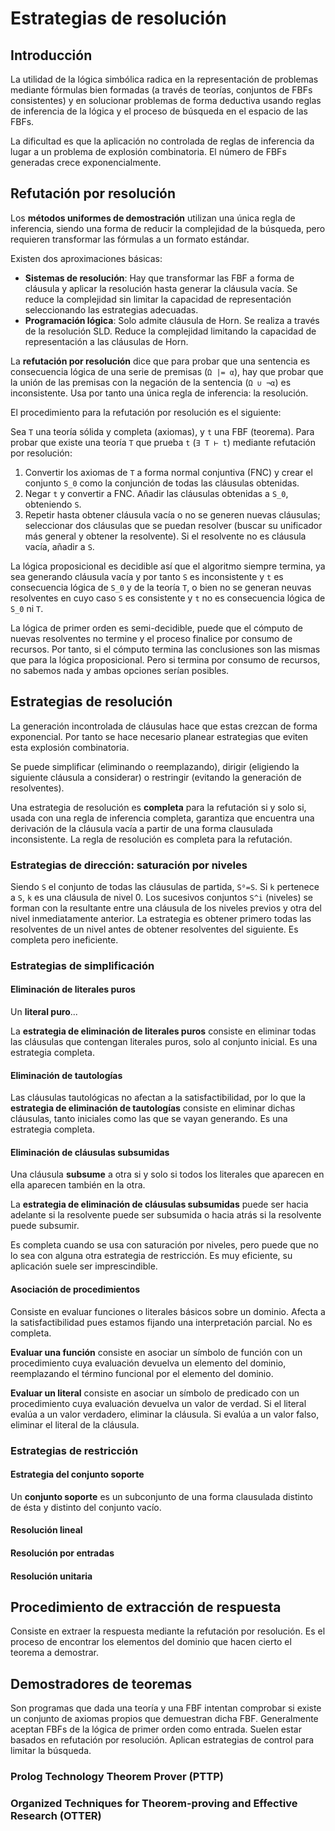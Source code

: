 # Estrategias de resolución
## Introducción
La utilidad de la lógica simbólica radica en la representación de problemas mediante fórmulas bien formadas (a través de teorías, conjuntos de FBFs consistentes) y en solucionar problemas de forma deductiva usando reglas de inferencia de la lógica y el proceso de búsqueda en el espacio de las FBFs.

La dificultad es que la aplicación no controlada de reglas de inferencia da lugar a un problema de explosión combinatoria. El número de FBFs generadas crece exponencialmente.

## Refutación por resolución
Los **métodos uniformes de demostración** utilizan una única regla de inferencia, siendo una forma de reducir la complejidad de la búsqueda, pero requieren transformar las fórmulas a un formato estándar.

Existen dos aproximaciones básicas:

- **Sistemas de resolución**: Hay que transformar las FBF a forma de cláusula y aplicar la resolución hasta generar la cláusula vacía. Se reduce la complejidad sin limitar la capacidad de representación seleccionando las estrategias adecuadas.
- **Programación lógica**: Solo admite cláusula de Horn. Se realiza a través de la resolución SLD. Reduce la complejidad limitando la capacidad de representación a las cláusulas de Horn.

La **refutación por resolución** dice que para probar que una sentencia es consecuencia lógica de una serie de premisas (`Ω |= α`), hay que probar que la unión de las premisas con la negación de la sentencia (`Ω ∪ ¬α`) es inconsistente. Usa por tanto una única regla de inferencia: la resolución.

El procedimiento para la refutación por resolución es el siguiente:

Sea `T` una teoría sólida y completa (axiomas), y `t` una FBF (teorema). Para probar que existe una teoría `T` que prueba `t` (`∃ T ⊢ t`) mediante refutación por resolución:

1. Convertir los axiomas de `T` a forma normal conjuntiva (FNC) y crear el conjunto `S_0` como la conjunción de todas las cláusulas obtenidas.
2. Negar `t` y convertir a FNC. Añadir las cláusulas obtenidas a `S_0`, obteniendo `S`.
3. Repetir hasta obtener cláusula vacía o no se generen nuevas cláusulas; seleccionar dos cláusulas que se puedan resolver (buscar su unificador más general y obtener la resolvente). Si el resolvente no es cláusula vacía, añadir a `S`.

La lógica proposicional es decidible así que el algoritmo siempre termina, ya sea generando cláusula vacía y por tanto `S` es inconsistente y `t` es consecuencia lógica de `S_0` y de la teoría `T`, o bien no se generan neuvas resolventes en cuyo caso `S` es consistente y `t` no es consecuencia lógica de `S_0` ni `T`.

La lógica de primer orden es semi-decidible, puede que el cómputo de nuevas resolventes no termine y el proceso finalice por consumo de recursos. Por tanto, si el cómputo termina las conclusiones son las mismas que para la lógica proposicional. Pero si termina por consumo de recursos, no sabemos nada y ambas opciones serían posibles.

## Estrategias de resolución
La generación incontrolada de cláusulas hace que estas crezcan de forma exponencial. Por tanto se hace necesario planear estrategias que eviten esta explosión combinatoria.

Se puede simplificar (eliminando o reemplazando), dirigir (eligiendo la siguiente cláusula a considerar) o restringir (evitando la generación de resolventes).

Una estrategia de resolución es **completa** para la refutación si y solo si, usada con una regla de inferencia completa, garantiza que encuentra una derivación de la cláusula vacía a partir de una forma clausulada inconsistente. La regla de resolución es completa para la refutación.

### Estrategias de dirección: saturación por niveles
Siendo `S` el conjunto de todas las cláusulas de partida, `S⁰=S`. Si `k` pertenece a `S`, `k` es una cláusula de nivel 0. Los sucesivos conjuntos `S^i` (niveles) se forman con la resultante entre una cláusula de los niveles previos y otra del nivel inmediatamente anterior. La estrategia es obtener primero todas las resolventes de un nivel antes de obtener resolventes del siguiente. Es completa pero ineficiente.

### Estrategias de simplificación
#### Eliminación de literales puros
Un **literal puro**...<!-- TODO -->

La **estrategia de eliminación de literales puros** consiste en eliminar todas las cláusulas que contengan literales puros, solo al conjunto inicial. Es una estrategia completa.

#### Eliminación de tautologías
Las cláusulas tautológicas no afectan a la satisfactibilidad, por lo que la **estrategia de eliminación de tautologías** consiste en eliminar dichas cláusulas, tanto iniciales como las que se vayan generando. Es una estrategia completa.

#### Eliminación de cláusulas subsumidas
Una cláusula **subsume** a otra si y solo si todos los literales que aparecen en ella aparecen también en la otra.

La **estrategia de eliminación de cláusulas subsumidas** puede ser hacia adelante si la resolvente puede ser subsumida o hacia atrás si la resolvente puede subsumir.

Es completa cuando se usa con saturación por niveles, pero puede que no lo sea con alguna otra estrategia de restricción. Es muy eficiente, su aplicación suele ser imprescindible.

#### Asociación de procedimientos
Consiste en evaluar funciones o literales básicos sobre un dominio. Afecta a la satisfactibilidad pues estamos fijando una interpretación parcial. No es completa.

**Evaluar una función** consiste en asociar un símbolo de función con un procedimiento cuya evaluación devuelva un elemento del dominio, reemplazando el término funcional por el elemento del dominio.

**Evaluar un literal** consiste en asociar un símbolo de predicado con un procedimiento cuya evaluación devuelva un valor de verdad. Si el literal evalúa a un valor verdadero, eliminar la cláusula. Si evalúa a un valor falso, eliminar el literal de la cláusula.

### Estrategias de restricción
#### Estrategia del conjunto soporte
Un **conjunto soporte** es un subconjunto de una forma clausulada distinto de ésta y distinto del conjunto vacío.



#### Resolución lineal


#### Resolución por entradas
#### Resolución unitaria

## Procedimiento de extracción de respuesta
Consiste en extraer la respuesta mediante la refutación por resolución. Es el proceso de encontrar los elementos del dominio que hacen cierto el teorema a demostrar.

## Demostradores de teoremas
Son programas que dada una teoría y una FBF intentan comprobar si existe un conjunto de axiomas propios que demuestran dicha FBF. Generalmente aceptan FBFs de la lógica de primer orden como entrada. Suelen estar basados en refutación por resolución. Aplican estrategias de control para limitar la búsqueda.

### Prolog Technology Theorem Prover (PTTP)

### Organized Techniques for Theorem-proving and Effective Research (OTTER)
